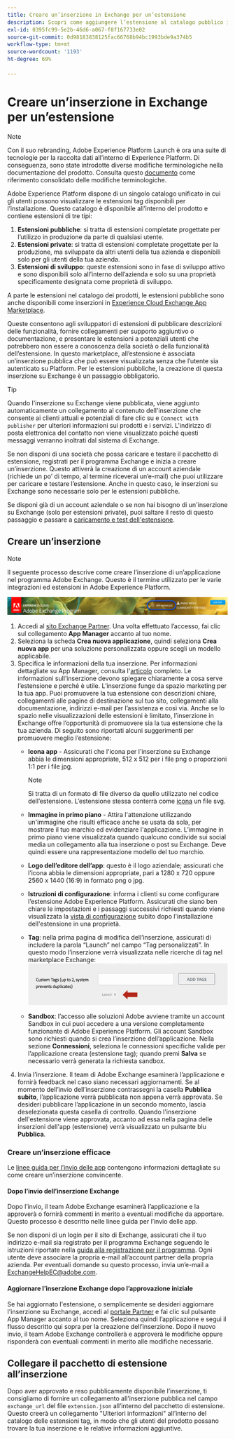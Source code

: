 ```yaml
---
title: Creare un’inserzione in Exchange per un’estensione
description: Scopri come aggiungere l’estensione al catalogo pubblico in Adobe Experience Platform.
exl-id: 0395fc99-5e2b-46d6-a067-f8f167733e02
source-git-commit: 0d98183838125fac66768b94bc1993bde9a374b5
workflow-type: tm+mt
source-wordcount: '1193'
ht-degree: 69%

---
```


# Creare un’inserzione in Exchange per un’estensione

>[!NOTE]
>
>Con il suo rebranding, Adobe Experience Platform Launch è ora una suite di tecnologie per la raccolta dati all’interno di Experience Platform. Di conseguenza, sono state introdotte diverse modifiche terminologiche nella documentazione del prodotto. Consulta questo [documento](../../term-updates.md) come riferimento consolidato delle modifiche terminologiche.

Adobe Experience Platform dispone di un singolo catalogo unificato in cui gli utenti possono visualizzare le estensioni tag disponibili per l’installazione. Questo catalogo è disponibile all’interno del prodotto e contiene estensioni di tre tipi:

1. **Estensioni pubbliche**: si tratta di estensioni completate progettate per l’utilizzo in produzione da parte di qualsiasi utente.
1. **Estensioni private**: si tratta di estensioni completate progettate per la produzione, ma sviluppate da altri utenti della tua azienda e disponibili solo per gli utenti della tua azienda.
1. **Estensioni di sviluppo**: queste estensioni sono in fase di sviluppo attivo e sono disponibili solo all’interno dell’azienda e solo su una proprietà specificamente designata come proprietà di sviluppo.

A parte le estensioni nel catalogo dei prodotti, le estensioni pubbliche sono anche disponibili come inserzioni in [Experience Cloud Exchange App Marketplace](https://exchange.adobe.com/apps/browse/ec).

Queste consentono agli sviluppatori di estensioni di pubblicare descrizioni delle funzionalità, fornire collegamenti per supporto aggiuntivo o documentazione, e presentare le estensioni a potenziali utenti che potrebbero non essere a conoscenza della società o della funzionalità dell’estensione. In questo marketplace, all’estensione è associata un’inserzione pubblica che può essere visualizzata senza che l’utente sia autenticato su Platform. Per le estensioni pubbliche, la creazione di questa inserzione su Exchange è un passaggio obbligatorio.

>[!TIP]
>
>Quando l&#39;inserzione su Exchange viene pubblicata, viene aggiunto automaticamente un collegamento al contenuto dell&#39;inserzione che consente ai clienti attuali e potenziali di fare clic su e `Connect with publisher` per ulteriori informazioni sui prodotti e i servizi. L&#39;indirizzo di posta elettronica del contatto non viene visualizzato poiché questi messaggi verranno inoltrati dal sistema di Exchange.

Se non disponi di una società che possa caricare e testare il pacchetto di estensione, registrati per il programma Exchange e inizia a creare un’inserzione. Questo attiverà la creazione di un account aziendale (richiede un po’ di tempo, al termine riceverai un’e-mail) che puoi utilizzare per caricare e testare l’estensione. Anche in questo caso, le inserzioni su Exchange sono necessarie solo per le estensioni pubbliche.

Se disponi già di un account aziendale o se non hai bisogno di un&#39;inserzione su Exchange (solo per estensioni private), puoi saltare il resto di questo passaggio e passare a [caricamento e test dell&#39;estensione](./upload-and-test.md).

## Creare un’inserzione

>[!NOTE]
>
>Il seguente processo descrive come creare l’inserzione di un’applicazione nel programma Adobe Exchange. Questo è il termine utilizzato per le varie integrazioni ed estensioni in Adobe Experience Platform.

![Posizione del collegamento per Experience Cloud App Manager](../images/getting-started/app-mgr-link.png)

1. Accedi al [sito Exchange Partner](https://partners.adobe.com/exchangeprogram/experiencecloud). Una volta effettuato l’accesso, fai clic sul collegamento **App Manager** accanto al tuo nome.
1. Seleziona la scheda **Crea nuova applicazione**, quindi seleziona **Crea nuova app** per una soluzione personalizzata oppure scegli un modello applicabile.
1. Specifica le informazioni della tua inserzione. Per informazioni dettagliate su App Manager, consulta l&#39;[articolo](https://adobeexchangeec.zendesk.com/hc/en-us/articles/360024197931) completo. Le informazioni sull’inserzione devono spiegare chiaramente a cosa serve l’estensione e perché è utile. L’inserzione funge da spazio marketing per la tua app. Puoi promuovere la tua estensione con descrizioni chiare, collegamenti alle pagine di destinazione sul tuo sito, collegamenti alla documentazione, indirizzi e-mail per l’assistenza e così via. Anche se lo spazio nelle visualizzazioni delle estensioni è limitato, l’inserzione in Exchange offre l’opportunità di promuovere sia la tua estensione che la tua azienda. Di seguito sono riportati alcuni suggerimenti per promuovere meglio l’estensione:
   - **Icona app** - Assicurati che l&#39;icona per l&#39;inserzione su Exchange abbia le dimensioni appropriate, 512 x 512 per i file png o proporzioni 1:1 per i file jpg.

     >[!NOTE]
     >
     >Si tratta di un formato di file diverso da quello utilizzato nel codice dell’estensione. L’estensione stessa conterrà come [icona](../manifest.md) un file svg.

   - **Immagine in primo piano** - Attira l&#39;attenzione utilizzando un&#39;immagine che risulti efficace anche se usata da sola, per mostrare il tuo marchio ed evidenziare l&#39;applicazione. L’immagine in primo piano viene visualizzata quando qualcuno condivide sui social media un collegamento alla tua inserzione o post su Exchange. Deve quindi essere una rappresentazione modello del tuo marchio.
   - **Logo dell’editore dell’app**: questo è il logo aziendale; assicurati che l’icona abbia le dimensioni appropriate, pari a 1280 x 720 oppure 2560 x 1440 (16:9) in formato png o jpg.
   - **Istruzioni di configurazione**: informa i clienti su come configurare l’estensione Adobe Experience Platform. Assicurati che siano ben chiare le impostazioni e i passaggi successivi richiesti quando viene visualizzata la [vista di configurazione](../configuration.md) subito dopo l&#39;installazione dell&#39;estensione in una proprietà.
   - **Tag**: nella prima pagina di modifica dell’inserzione, assicurati di includere la parola “Launch” nel campo “Tag personalizzati”. In questo modo l’inserzione verrà visualizzata nelle ricerche di tag nel marketplace Exchange:
     ![](../images/getting-started/custom-tags.jpg)
   - **Sandbox**: l’accesso alle soluzioni Adobe avviene tramite un account Sandbox in cui puoi accedere a una versione completamente funzionante di Adobe Experience Platform. Gli account Sandbox sono richiesti quando si crea l’inserzione dell’applicazione. Nella sezione **Connessioni**, seleziona le connessioni specifiche valide per l’applicazione creata (estensione tag); quando premi **Salva** se necessario verrà generata la richiesta sandbox.
1. Invia l’inserzione. Il team di Adobe Exchange esaminerà l’applicazione e fornirà feedback nel caso siano necessari aggiornamenti. Se al momento dell’invio dell’inserzione contrassegni la casella **Pubblica subito**, l’applicazione verrà pubblicata non appena verrà approvata. Se desideri pubblicare l’applicazione in un secondo momento, lascia deselezionata questa casella di controllo. Quando l&#39;inserzione dell&#39;estensione viene approvata, accanto ad essa nella pagina delle inserzioni dell&#39;app (estensione) verrà visualizzato un pulsante blu **Pubblica**.

### Creare un’inserzione efficace

Le [linee guida per l’invio delle app](https://partners.adobe.com/exchangeprogram/experiencecloud/build/ec-exchange.html) contengono informazioni dettagliate su come creare un’inserzione convincente.

#### Dopo l’invio dell’inserzione Exchange

Dopo l’invio, il team Adobe Exchange esaminerà l’applicazione e la approverà o fornirà commenti in merito a eventuali modifiche da apportare. Questo processo è descritto nelle linee guida per l’invio delle app.

Se non disponi di un login per il sito di Exchange, assicurati che il tuo indirizzo e-mail sia registrato per il programma Exchange seguendo le istruzioni riportate nella [guida alla registrazione per il programma](https://partners.adobe.com/content/mcp/us/en/home/reg-guide.html). Ogni utente deve associare la propria e-mail all’account partner della propria azienda. Per eventuali domande su questo processo, invia un’e-mail a <ExchangeHelpEC@adobe.com>.

#### Aggiornare l’inserzione Exchange dopo l’approvazione iniziale

Se hai aggiornato l&#39;estensione, o semplicemente se desideri aggiornare l&#39;inserzione su Exchange, accedi al [portale Partner](https://partners.adobe.com/exchangeprogram/experiencecloud) e fai clic sul pulsante App Manager accanto al tuo nome. Seleziona quindi l’applicazione e segui il flusso descritto qui sopra per la creazione dell’inserzione. Dopo il nuovo invio, il team Adobe Exchange controllerà e approverà le modifiche oppure risponderà con eventuali commenti in merito alle modifiche necessarie.

## Collegare il pacchetto di estensione all’inserzione

Dopo aver approvato e reso pubblicamente disponibile l’inserzione, ti consigliamo di fornire un collegamento all’inserzione pubblica nel campo `exchange_url` del file `extension.json` all’interno del pacchetto di estensione.  Questo creerà un collegamento &quot;Ulteriori informazioni&quot; all’interno del catalogo delle estensioni tag, in modo che gli utenti del prodotto possano trovare la tua inserzione e le relative informazioni aggiuntive.

